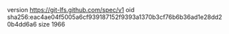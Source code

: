 version https://git-lfs.github.com/spec/v1
oid sha256:eac4ae04f5005a6cf939187152f9393a1370b3cf76b6b36ad1e28dd20b4dd6a6
size 1966
